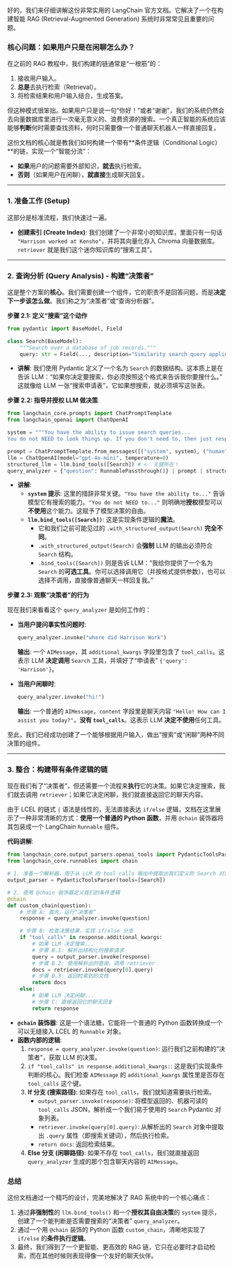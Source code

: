 好的，我们来仔细讲解这份非常实用的 LangChain 官方文档。它解决了一个在构建智能 RAG (Retrieval-Augmented Generation) 系统时非常常见且重要的问题。

### 核心问题：如果用户只是在闲聊怎么办？

在之前的 RAG 教程中，我们构建的链通常是“一根筋”的：
1.  接收用户输入。
2.  **总是**去执行检索（Retrieval）。
3.  将检索结果和用户输入结合，生成答案。

但这种模式很笨拙。如果用户只是说一句“你好！”或者“谢谢”，我们的系统仍然会去向量数据库里进行一次毫无意义的、浪费资源的搜索。一个真正智能的系统应该能够**判断**何时需要查找资料，何时只需要像一个普通聊天机器人一样直接回复。

这份文档的核心就是教我们如何构建一个带有**条件逻辑（Conditional Logic）**的链，实现一个“智能分流”：
*   **如果**用户的问题需要外部知识，**就去**执行检索。
*   **否则**（如果用户在闲聊），**就直接**生成聊天回复。

---

### 1. 准备工作 (Setup)

这部分是标准流程，我们快速过一遍。

*   **创建索引 (Create Index)**: 我们创建了一个非常小的知识库，里面只有一句话 `"Harrison worked at Kensho"`，并将其向量化存入 Chroma 向量数据库。`retriever` 就是我们这个迷你知识库的“搜索工具”。

---

### 2. 查询分析 (Query Analysis) - 构建“决策者”

这是整个方案的**核心**。我们需要创建一个组件，它的职责不是回答问题，而是**决定下一步该怎么做**。我们称之为“决策者”或“查询分析器”。

**步骤 2.1: 定义“搜索”这个动作**

```python
from pydantic import BaseModel, Field

class Search(BaseModel):
    """Search over a database of job records."""
    query: str = Field(..., description="Similarity search query applied to job record.")
```
*   **讲解**: 我们使用 Pydantic 定义了一个名为 `Search` 的数据结构。这本质上是在告诉 LLM：“如果你决定要搜索，你必须按照这个格式来告诉我你要搜什么。” 这就像给 LLM 一张“搜索申请表”，它如果想搜索，就必须填写这张表。

**步骤 2.2: 指导并授权 LLM 做决策**

```python
from langchain_core.prompts import ChatPromptTemplate
from langchain_openai import ChatOpenAI

system = """You have the ability to issue search queries...
You do not NEED to look things up. If you don't need to, then just respond normally."""

prompt = ChatPromptTemplate.from_messages([("system", system), ("human", "{question}")])
llm = ChatOpenAI(model="gpt-4o-mini", temperature=0)
structured_llm = llm.bind_tools([Search]) # <- 关键所在！
query_analyzer = {"question": RunnablePassthrough()} | prompt | structured_llm
```
*   **讲解**:
    *   **`system` 提示**: 这里的措辞非常关键。`"You have the ability to..."` 告诉模型它有搜索的能力。`"You do not NEED to..."` 则明确地**授权**模型可以**不使用**这个能力。这赋予了模型决策的自由。
    *   **`llm.bind_tools([Search])`**: 这是实现条件逻辑的**魔法**。
        *   它和我们之前可能见过的 `.with_structured_output(Search)` **完全不同**。
        *   `.with_structured_output(Search)` 会**强制** LLM 的输出必须符合 `Search` 结构。
        *   `.bind_tools([Search])` 则是告诉 LLM：“我给你提供了一个名为 `Search` 的**可选工具**。你可以选择调用它（并按格式提供参数），也可以选择不调用，直接像普通聊天一样回复我。”

**步骤 2.3: 观察“决策者”的行为**

现在我们来看看这个 `query_analyzer` 是如何工作的：

*   **当用户提问事实性问题时**:
    ```python
    query_analyzer.invoke("where did Harrison Work")
    ```
    **输出**: 一个 `AIMessage`，其 `additional_kwargs` 字段里包含了 `tool_calls`。这表示 LLM **决定调用** `Search` 工具，并填好了“申请表” `{'query': 'Harrison'}`。

*   **当用户闲聊时**:
    ```python
    query_analyzer.invoke("hi!")
    ```
    **输出**: 一个普通的 `AIMessage`，`content` 字段里是聊天内容 `"Hello! How can I assist you today?"`，**没有 `tool_calls`**。这表示 LLM **决定不使用**任何工具。

至此，我们已经成功创建了一个能够根据用户输入，做出“搜索”或“闲聊”两种不同决策的组件。

---

### 3. 整合：构建带有条件逻辑的链

现在我们有了“决策者”，但还需要一个流程来**执行**它的决策。如果它决定搜索，我们就去调用 `retriever`；如果它决定闲聊，我们就直接返回它的聊天内容。

由于 LCEL 的链式 `|` 语法是线性的，无法直接表达 `if/else` 逻辑，文档在这里展示了一种非常清晰的方式：**使用一个普通的 Python 函数**，并用 `@chain` 装饰器将其包装成一个 LangChain `Runnable` 组件。

**代码讲解**:
```python
from langchain_core.output_parsers.openai_tools import PydanticToolsParser
from langchain_core.runnables import chain

# 1. 准备一个解析器，用于从 LLM 的 tool_calls 输出中提取出我们定义的 Search 对象
output_parser = PydanticToolsParser(tools=[Search])

# 2. 使用 @chain 装饰器定义我们的条件逻辑
@chain
def custom_chain(question):
    # 步骤 A: 首先，运行“决策者”
    response = query_analyzer.invoke(question)

    # 步骤 B: 检查决策结果，实现 if/else 分支
    if "tool_calls" in response.additional_kwargs:
        # 如果 LLM 决定搜索...
        # 步骤 B.1: 解析出结构化的搜索请求
        query = output_parser.invoke(response)
        # 步骤 B.2: 使用解析出的查询，调用 retriever
        docs = retriever.invoke(query[0].query)
        # 步骤 B.3: 返回检索到的文档
        return docs
    else:
        # 如果 LLM 决定闲聊...
        # 步骤 C: 直接返回它的聊天回复
        return response
```
*   **`@chain` 装饰器**: 这是一个语法糖，它能将一个普通的 Python 函数转换成一个可以无缝接入 LCEL 的 `Runnable` 对象。
*   **函数内部的逻辑**:
    1.  `response = query_analyzer.invoke(question)`: 运行我们之前构建的“决策者”，获取 LLM 的决策。
    2.  `if "tool_calls" in response.additional_kwargs:`: 这是我们实现条件判断的核心。我们检查 `AIMessage` 的 `additional_kwargs` 属性里是否存在 `tool_calls` 这个键。
    3.  **If 分支 (搜索路径)**: 如果存在 `tool_calls`，我们就知道需要执行检索。
        *   `output_parser.invoke(response)`: 将模型返回的、机器可读的 `tool_calls` JSON，解析成一个我们易于使用的 `Search` Pydantic 对象列表。
        *   `retriever.invoke(query[0].query)`: 从解析出的 `Search` 对象中提取出 `.query` 属性（即搜索关键词），然后执行检索。
        *   `return docs`: 返回检索结果。
    4.  **Else 分支 (闲聊路径)**: 如果不存在 `tool_calls`，我们就直接返回 `query_analyzer` 生成的那个包含聊天内容的 `AIMessage`。

### 总结

这份文档通过一个精巧的设计，完美地解决了 RAG 系统中的一个核心痛点：

1.  通过**非强制性**的 `llm.bind_tools()` 和一个**授权其自由决策**的 `system` 提示，创建了一个能判断是否需要搜索的“决策者” `query_analyzer`。
2.  通过一个用 `@chain` 装饰的 Python 函数 `custom_chain`，清晰地实现了 `if/else` 的**条件执行逻辑**。
3.  最终，我们得到了一个更智能、更高效的 RAG 链，它只在必要时才启动检索，而在其他时候则表现得像一个友好的聊天伙伴。